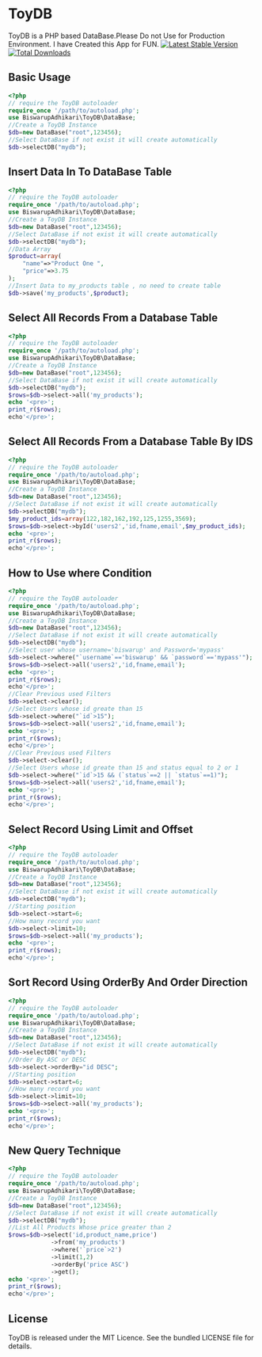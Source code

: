 # ToyDB #

ToyDB is a PHP based DataBase.Please Do not Use for Production Environment. I have Created this App for FUN.
[![Latest Stable Version](https://poser.pugx.org/biswarupadhikari/toydb/v/stable.png)](https://packagist.org/packages/biswarupadhikari/toydb)[![Total Downloads](https://poser.pugx.org/biswarupadhikari/toydb/downloads.png)](https://packagist.org/packages/biswarupadhikari/toydb)

## Basic Usage

```php
<?php
// require the ToyDB autoloader
require_once '/path/to/autoload.php'; 
use BiswarupAdhikari\ToyDB\DataBase;
//Create a ToyDB Instance 
$db=new DataBase("root",123456);
//Select DataBase if not exist it will create automatically
$db->selectDB("mydb");
```

## Insert Data In To DataBase Table

```php
<?php
// require the ToyDB autoloader
require_once '/path/to/autoload.php'; 
use BiswarupAdhikari\ToyDB\DataBase;
//Create a ToyDB Instance 
$db=new DataBase("root",123456);
//Select DataBase if not exist it will create automatically
$db->selectDB("mydb");
//Data Array
$product=array(
    "name"=>"Product One ",
    "price"=>3.75
);
//Insert Data to my_products table , no need to create table
$db->save('my_products',$product);
```

## Select All Records From a Database Table


```php
<?php
// require the ToyDB autoloader
require_once '/path/to/autoload.php'; 
use BiswarupAdhikari\ToyDB\DataBase;
//Create a ToyDB Instance 
$db=new DataBase("root",123456);
//Select DataBase if not exist it will create automatically
$db->selectDB("mydb");
$rows=$db->select->all('my_products');
echo '<pre>';
print_r($rows);
echo'</pre>';
```

## Select All Records From a Database Table By IDS


```php
<?php
// require the ToyDB autoloader
require_once '/path/to/autoload.php'; 
use BiswarupAdhikari\ToyDB\DataBase;
//Create a ToyDB Instance 
$db=new DataBase("root",123456);
//Select DataBase if not exist it will create automatically
$db->selectDB("mydb");
$my_product_ids=array(122,182,162,192,125,1255,3569);
$rows=$db->select->byId('users2','id,fname,email',$my_product_ids);
echo '<pre>';
print_r($rows);
echo'</pre>';
```

## How to Use where Condition


```php
<?php
// require the ToyDB autoloader
require_once '/path/to/autoload.php'; 
use BiswarupAdhikari\ToyDB\DataBase;
//Create a ToyDB Instance 
$db=new DataBase("root",123456);
//Select DataBase if not exist it will create automatically
$db->selectDB("mydb");
//Select user whose username='biswarup' and Password='mypass'
$db->select->where("`username`=='biswarup' && `password`=='mypass'");
$rows=$db->select->all('users2','id,fname,email');
echo '<pre>';
print_r($rows);
echo'</pre>';
//Clear Previous used Filters
$db->select->clear();
//Select Users whose id greate than 15
$db->select->where("`id`>15");
$rows=$db->select->all('users2','id,fname,email');
echo '<pre>';
print_r($rows);
echo'</pre>';
//Clear Previous used Filters
$db->select->clear();
//Select Users whose id greate than 15 and status equal to 2 or 1
$db->select->where("`id`>15 && (`status`==2 || `status`==1)");
$rows=$db->select->all('users2','id,fname,email');
echo '<pre>';
print_r($rows);
echo'</pre>';
```

## Select Record Using Limit and Offset

```php
<?php
// require the ToyDB autoloader
require_once '/path/to/autoload.php'; 
use BiswarupAdhikari\ToyDB\DataBase;
//Create a ToyDB Instance 
$db=new DataBase("root",123456);
//Select DataBase if not exist it will create automatically
$db->selectDB("mydb");
//Starting position
$db->select->start=6;
//How many record you want
$db->select->limit=10;
$rows=$db->select->all('my_products');
echo '<pre>';
print_r($rows);
echo'</pre>';
```

## Sort Record Using OrderBy And Order Direction


```php
<?php
// require the ToyDB autoloader
require_once '/path/to/autoload.php'; 
use BiswarupAdhikari\ToyDB\DataBase;
//Create a ToyDB Instance 
$db=new DataBase("root",123456);
//Select DataBase if not exist it will create automatically
$db->selectDB("mydb");
//Order By ASC or DESC
$db->select->orderBy="id DESC";
//Starting position
$db->select->start=6;
//How many record you want
$db->select->limit=10;
$rows=$db->select->all('my_products');
echo '<pre>';
print_r($rows);
echo'</pre>';
```

## New Query Technique


```php
<?php
// require the ToyDB autoloader
require_once '/path/to/autoload.php'; 
use BiswarupAdhikari\ToyDB\DataBase;
//Create a ToyDB Instance 
$db=new DataBase("root",123456);
//Select DataBase if not exist it will create automatically
$db->selectDB("mydb");
//List All Products Whose price greater than 2
$rows=$db->select('id,product_name,price')
			->from('my_products')
			->where('`price`>2')
			->limit(1,2)
			->orderBy('price ASC')
			->get();
echo '<pre>';
print_r($rows);
echo'</pre>';
```
## License

ToyDB is released under the MIT Licence. See the bundled LICENSE file for details.
